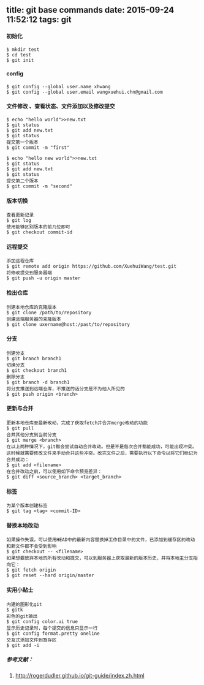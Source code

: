 title: git base commands
date: 2015-09-24 11:52:12
tags: git
---
#### 初始化
	$ mkdir test
	$ cd test
	$ git init

#### config
	$ git config --global user.name xhwang
	$ git config --global user.email wangxuehui.chn@gmail.com

#### 文件修改 、查看状态、文件添加以及修改提交
	$ echo "hello world">>new.txt
	$ git status
	$ git add new.txt
	$ git status
	提交第一个版本
	$ git commit -m "first" 

	$ echo "hello new world">>new.txt
	$ git status
	$ git add new.txt
	$ git status
	提交第二个版本
	$ git commit -m "second" 

#### 版本切换
	查看更新记录
	$ git log 
	使用能够区别版本的前几位即可
	$ git checkout commit-id

#### 远程提交
	添加远程仓库
	$ git remote add origin https://github.com/XuehuiWang/test.git 
	将修改提交到服务器端
	$ git push -u origin master 

#### 检出仓库
	创建本地仓库的克隆版本
	$ git clone /path/to/repository 
	创建远端服务器的克隆版本
	$ git clone uxername@host:/past/to/repository 

#### 分支
	创建分支
	$ git branch branch1 
	切换分支
	$ git checkout branch1 
	删除分支
	$ git branch -d branch1 
	将分支推送到远端仓库，不推送的话分支是不为他人所见的
	$ git push origin <branch> 

#### 更新与合并
	更新本地仓库至最新改动，完成了获取fetch并合并merge改动的功能
	$ git pull
	合并其他分支到当前分支
	$ git merge <branch> 
	在以上两种情况下，git都会尝试自动合并改动。但是不是每次合并都能成功，可能出现冲突。这时候就需要修改文件来手动合并这些冲突。改完文件之后，需要执行以下命令以将它们标记为合并成功：
	$ git add <filename>
	在合并改动之前，可以使用如下命令预览差异：
	$ git diff <source_branch> <target_branch>

#### 标签
	为某个版本创建标签
	$ git tag <tag> <commit-ID> 

#### 替换本地改动
	如果操作失误，可以使用HEAD中的最新内容替换掉工作目录中的文件，已添加到缓存区的改动和新文件都不会受到影响
	$ git checkout -- <filename> 
	如果想要放弃本地的所有改动和提交，可以到服务器上获取最新的版本历史，并将本地主分支指向它：
	$ git fetch origin
	$ git reset --hard origin/master 

#### 实用小贴士
	内建的图形化git
	$ gitk 
	彩色的git输出
	$ git config color.ui true 
	显示历史记录时，每个提交的信息只显示一行
	$ git config format.pretty oneline 
	交互式添加文件到暂存区
	$ git add -i 
##### 参考文献：
1. http://rogerdudler.github.io/git-guide/index.zh.html